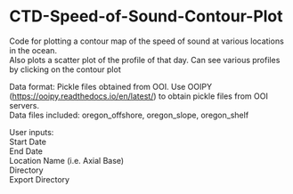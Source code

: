 # CTD-Speed-of-Sound-Contour-Plot

Code for plotting a contour map of the speed of sound at various locations in the ocean. <br />
Also plots a scatter plot of the profile of that day. Can see various profiles by clicking on the contour plot

Data format: Pickle files obtained from OOI. Use OOIPY (https://ooipy.readthedocs.io/en/latest/) to obtain pickle files from OOI servers.<br />
Data files included: oregon_offshore, oregon_slope, oregon_shelf

User inputs:<br />
Start Date<br />
End Date<br />
Location Name (i.e. Axial Base)<br />
Directory <br />
Export Directory<br />

